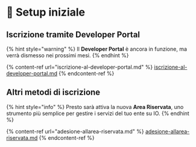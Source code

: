# 🔢 Setup iniziale

## Iscrizione tramite Developer Portal

{% hint style="warning" %}
Il **Developer Portal** è ancora in funzione, ma verrà dismesso nei prossimi mesi.
{% endhint %}

{% content-ref url="iscrizione-al-developer-portal.md" %}
[iscrizione-al-developer-portal.md](iscrizione-al-developer-portal.md)
{% endcontent-ref %}

## Altri metodi di iscrizione

{% hint style="info" %}
Presto sarà attiva la nuova **Area Riservata**, uno strumento più semplice per gestire i servizi del tuo ente su IO.
{% endhint %}

{% content-ref url="adesione-allarea-riservata.md" %}
[adesione-allarea-riservata.md](adesione-allarea-riservata.md)
{% endcontent-ref %}

